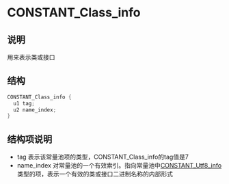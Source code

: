 # CONSTANT_Class_info

## 说明

  用来表示类或接口
  
## 结构

```java
CONSTANT_Class_info {
  u1 tag;
  u2 name_index;
}

```
## 结构项说明
+ tag 表示该常量池项的类型，CONSTANT_Class_info的tag值是7
+ name_index 对常量池的一个有效索引。指向常量池中[CONSTANT_Utf8_info](CONSTANT_Utf8_info.md)类型的项，表示一个有效的类或接口二进制名称的内部形式
